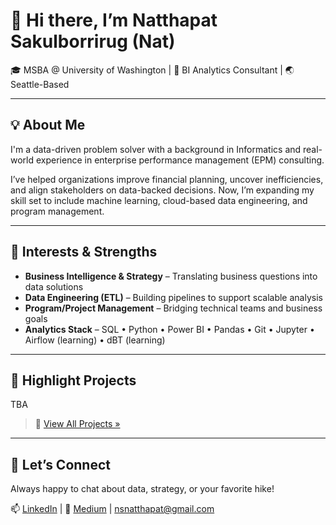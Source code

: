 # 👋 Hi there, I’m Natthapat Sakulborrirug (Nat)

🎓 MSBA @ University of Washington | 💼 BI Analytics Consultant | 🌏 Seattle-Based

---

## 💡 About Me

I'm a data-driven problem solver with a background in Informatics and real-world experience in enterprise performance management (EPM) consulting. 

I’ve helped organizations improve financial planning, uncover inefficiencies, and align stakeholders on data-backed decisions. Now, I’m expanding my skill set to include machine learning, cloud-based data engineering, and program management.

---

## 🧠 Interests & Strengths
- **Business Intelligence & Strategy** – Translating business questions into data solutions
- **Data Engineering (ETL)** – Building pipelines to support scalable analysis
- **Program/Project Management** – Bridging technical teams and business goals
- **Analytics Stack** – SQL • Python • Power BI • Pandas • Git • Jupyter • Airflow (learning) • dBT (learning)

---

## 📌 Highlight Projects

TBA

> 🔗 [View All Projects »](https://github.com/natthapatsk?tab=repositories)

---

## 🤝 Let’s Connect

Always happy to chat about data, strategy, or your favorite hike!

📫 [LinkedIn](https://www.linkedin.com/in/natthapat-sakulborrirug/) | 🧠 [Medium](https://medium.com/@nsnatthapat) | nsnatthapat@gmail.com


